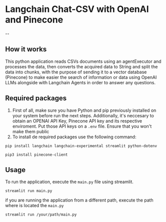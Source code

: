 
# Langchain Chat-CSV with OpenAI and Pinecone
--

## How it works
This python application reads CSVs documents using an agentExecutor and processes the data, then converts the acquired data to String and split the data into chunks, with the purpose of sending it to a vector database (Pinecone) to make easier the search of information or data using OpenAI LLMs alongside with Langchain Agents in order to answer any questions. 

## Required packages
1. First of all, make sure you have Python and pip previously installed on your system before run the next steps. Additionally, it's neccesary to obtain an OPENAI API Key, Pinecone API key and its respective enviroment. Put those API keys on a `.env` file. Ensure that you won't make them public
2. To install de required packages use the following command: 
``` 
pip install langchain langchain-experimental streamlit python-dotenv
```

```
pip3 install pinecone-client
```


## Usage
To run the application, execute the `main.py` file using streamlit.
```
streamlit run main.py
```
if you are running the application from a different path, execute the path where is located the `main.py`
``` 
streamlit run /your/path/main.py 
```
